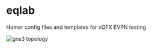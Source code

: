 # eqlab
Homer config files and templates for vQFX EVPN testing

![gns3 topology](https://github.com/topranks/eqlab/main/gns3_layout.png.png)


